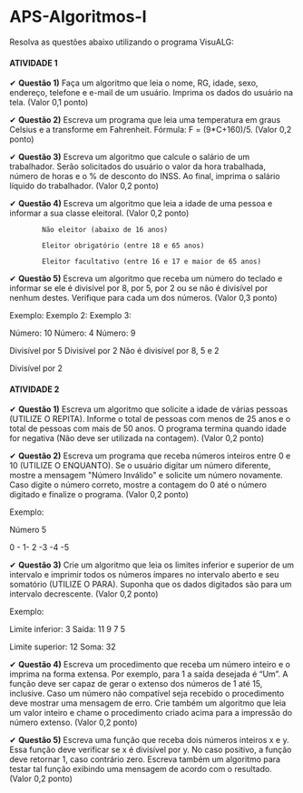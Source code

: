 # APS-Algoritmos-I

Resolva as questões abaixo utilizando o programa VisuALG:

#### ATIVIDADE 1


✔ **Questão 1)** Faça um algoritmo que leia o nome, RG, idade, sexo, endereço, telefone e e-mail de um usuário. Imprima os dados do usuário na tela. (Valor 0,1 ponto)

✔ **Questão 2)** Escreva um programa que leia uma temperatura em graus Celsius e a transforme em  Fahrenheit. Fórmula: F = (9*C+160)/5. (Valor 0,2 ponto)

✔ **Questão 3)** Escreva um algoritmo que calcule o salário de um trabalhador. Serão solicitados do usuário o valor da hora trabalhada, número de horas e o % de desconto do INSS. Ao final, imprima o salário líquido do trabalhador. (Valor 0,2 ponto)

✔  **Questão 4)** Escreva um algoritmo que leia a idade de uma pessoa e informar a sua classe eleitoral. (Valor 0,2 ponto)

            Não eleitor (abaixo de 16 anos)

            Eleitor obrigatório (entre 18 e 65 anos)

            Eleitor facultativo (entre 16 e 17 e maior de 65 anos)


✔ **Questão 5)** Escreva um algoritmo que receba um número do teclado e informar se ele é divisível por 8, por 5, por 2 ou se não é divisível por nenhum destes. Verifique para cada um dos números. (Valor 0,3 ponto)

Exemplo:                                                       Exemplo 2:                                         Exemplo 3:

Número: 10                                                   Número: 4                                         Número: 9

Divisível por 5                                               Divisível por 2                                    Não é divisível por 8, 5 e 2

Divisível por 2

 

#### ATIVIDADE 2


✔ **Questão 1)** Escreva um algoritmo que solicite a idade de várias pessoas (UTILIZE O REPITA). Informe o total de pessoas com menos de 25 anos e o total de pessoas com mais de 50 anos. O programa termina quando idade for negativa (Não deve ser utilizada na contagem). (Valor 0,2 ponto)

✔ **Questão 2)** Escreva um programa que receba números inteiros entre 0 e 10 (UTILIZE O ENQUANTO). Se o usuário digitar um número diferente, mostre a mensagem "Número Inválido" e solicite um número novamente. Caso digite o número correto, mostre a contagem do 0 até o número digitado e finalize o programa. (Valor 0,2 ponto)

Exemplo:

Número 5

0 - 1- 2 -3 -4 -5

✔ **Questão 3)** Crie um algoritmo que leia os limites inferior e superior de um intervalo e imprimir todos os números ímpares no intervalo aberto e seu somatório (UTILIZE O PARA). Suponha que os dados digitados são para um intervalo decrescente. (Valor 0,2 ponto)

Exemplo:

Limite inferior: 3                    Saída: 11  9  7  5

Limite superior: 12                Soma: 32

✔ **Questão 4)** Escreva um procedimento que receba um número inteiro e o imprima na forma extensa. Por exemplo, para 1 a saída desejada é “Um”. A função deve ser capaz de gerar o extenso dos números de 1 até 15, inclusive. Caso um número não compatível seja recebido o procedimento deve mostrar uma mensagem de erro. Crie também um algoritmo que leia um valor inteiro e chame o procedimento criado acima para a impressão do número extenso. (Valor 0,2 ponto)

✔ **Questão 5)** Escreva uma função que receba dois números inteiros x e y. Essa função deve verificar se x é divisível por y. No caso positivo, a função deve retornar 1, caso contrário zero. Escreva também um algoritmo para testar tal função exibindo uma mensagem de acordo com o resultado. (Valor 0,2 ponto)

